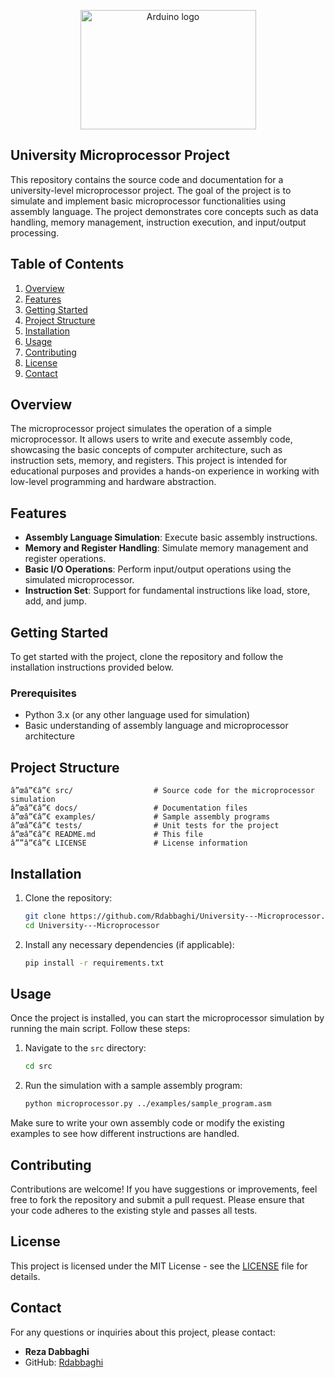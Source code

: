 <p align="center">
    <a href="https://www.arduino.cc/">
        <img src="https://image.makewebeasy.net/makeweb/m_1920x0/Yrhd97Z9N/DATA/Arduino_logo1.png" alt="Arduino logo" width="281" height="191">
    </a>
</p>


## University Microprocessor Project

This repository contains the source code and documentation for a university-level microprocessor project. The goal of the project is to simulate and implement basic microprocessor functionalities using assembly language. The project demonstrates core concepts such as data handling, memory management, instruction execution, and input/output processing.

## Table of Contents
1. [Overview](#overview)
2. [Features](#features)
3. [Getting Started](#getting-started)
4. [Project Structure](#project-structure)
5. [Installation](#installation)
6. [Usage](#usage)
7. [Contributing](#contributing)
8. [License](#license)
9. [Contact](#contact)

## Overview
The microprocessor project simulates the operation of a simple microprocessor. It allows users to write and execute assembly code, showcasing the basic concepts of computer architecture, such as instruction sets, memory, and registers. This project is intended for educational purposes and provides a hands-on experience in working with low-level programming and hardware abstraction.

## Features
- **Assembly Language Simulation**: Execute basic assembly instructions.
- **Memory and Register Handling**: Simulate memory management and register operations.
- **Basic I/O Operations**: Perform input/output operations using the simulated microprocessor.
- **Instruction Set**: Support for fundamental instructions like load, store, add, and jump.

## Getting Started
To get started with the project, clone the repository and follow the installation instructions provided below.

### Prerequisites
- Python 3.x (or any other language used for simulation)
- Basic understanding of assembly language and microprocessor architecture

## Project Structure
```
â”œâ”€â”€ src/                  # Source code for the microprocessor simulation
â”œâ”€â”€ docs/                 # Documentation files
â”œâ”€â”€ examples/             # Sample assembly programs
â”œâ”€â”€ tests/                # Unit tests for the project
â”œâ”€â”€ README.md             # This file
â””â”€â”€ LICENSE               # License information
```

## Installation
1. Clone the repository:
    ```bash
    git clone https://github.com/Rdabbaghi/University---Microprocessor.git
    cd University---Microprocessor
    ```

2. Install any necessary dependencies (if applicable):
    ```bash
    pip install -r requirements.txt
    ```

## Usage
Once the project is installed, you can start the microprocessor simulation by running the main script. Follow these steps:

1. Navigate to the `src` directory:
    ```bash
    cd src
    ```

2. Run the simulation with a sample assembly program:
    ```bash
    python microprocessor.py ../examples/sample_program.asm
    ```

Make sure to write your own assembly code or modify the existing examples to see how different instructions are handled.

## Contributing
Contributions are welcome! If you have suggestions or improvements, feel free to fork the repository and submit a pull request. Please ensure that your code adheres to the existing style and passes all tests.

## License
This project is licensed under the MIT License - see the [LICENSE](LICENSE) file for details.

## Contact
For any questions or inquiries about this project, please contact:

- **Reza Dabbaghi**  
- GitHub: [Rdabbaghi](https://github.com/Rdabbaghi)